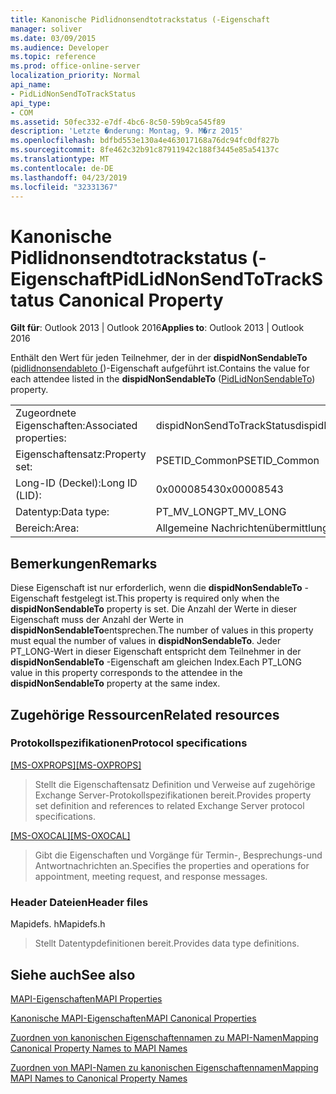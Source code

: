 ```yaml
---
title: Kanonische Pidlidnonsendtotrackstatus (-Eigenschaft
manager: soliver
ms.date: 03/09/2015
ms.audience: Developer
ms.topic: reference
ms.prod: office-online-server
localization_priority: Normal
api_name:
- PidLidNonSendToTrackStatus
api_type:
- COM
ms.assetid: 50fec332-e7df-4bc6-8c50-59b9ca545f89
description: 'Letzte �nderung: Montag, 9. M�rz 2015'
ms.openlocfilehash: bdfbd553e130a4e463017168a76dc94fc0df827b
ms.sourcegitcommit: 8fe462c32b91c87911942c188f3445e85a54137c
ms.translationtype: MT
ms.contentlocale: de-DE
ms.lasthandoff: 04/23/2019
ms.locfileid: "32331367"
---
```

# <a name="pidlidnonsendtotrackstatus-canonical-property"></a><span data-ttu-id="dca1c-103">Kanonische Pidlidnonsendtotrackstatus (-Eigenschaft</span><span class="sxs-lookup"><span data-stu-id="dca1c-103">PidLidNonSendToTrackStatus Canonical Property</span></span>

  
  
<span data-ttu-id="dca1c-104">**Gilt für**: Outlook 2013 | Outlook 2016</span><span class="sxs-lookup"><span data-stu-id="dca1c-104">**Applies to**: Outlook 2013 | Outlook 2016</span></span> 
  
<span data-ttu-id="dca1c-105">Enthält den Wert für jeden Teilnehmer, der in der **dispidNonSendableTo** ([pidlidnonsendableto (](pidlidnonsendableto-canonical-property.md))-Eigenschaft aufgeführt ist.</span><span class="sxs-lookup"><span data-stu-id="dca1c-105">Contains the value for each attendee listed in the **dispidNonSendableTo** ([PidLidNonSendableTo](pidlidnonsendableto-canonical-property.md)) property.</span></span>
  
|||
|:-----|:-----|
|<span data-ttu-id="dca1c-106">Zugeordnete Eigenschaften:</span><span class="sxs-lookup"><span data-stu-id="dca1c-106">Associated properties:</span></span>  <br/> |<span data-ttu-id="dca1c-107">dispidNonSendToTrackStatus</span><span class="sxs-lookup"><span data-stu-id="dca1c-107">dispidNonSendToTrackStatus</span></span>  <br/> |
|<span data-ttu-id="dca1c-108">Eigenschaftensatz:</span><span class="sxs-lookup"><span data-stu-id="dca1c-108">Property set:</span></span>  <br/> |<span data-ttu-id="dca1c-109">PSETID_Common</span><span class="sxs-lookup"><span data-stu-id="dca1c-109">PSETID_Common</span></span>  <br/> |
|<span data-ttu-id="dca1c-110">Long-ID (Deckel):</span><span class="sxs-lookup"><span data-stu-id="dca1c-110">Long ID (LID):</span></span>  <br/> |<span data-ttu-id="dca1c-111">0x00008543</span><span class="sxs-lookup"><span data-stu-id="dca1c-111">0x00008543</span></span>  <br/> |
|<span data-ttu-id="dca1c-112">Datentyp:</span><span class="sxs-lookup"><span data-stu-id="dca1c-112">Data type:</span></span>  <br/> |<span data-ttu-id="dca1c-113">PT_MV_LONG</span><span class="sxs-lookup"><span data-stu-id="dca1c-113">PT_MV_LONG</span></span>  <br/> |
|<span data-ttu-id="dca1c-114">Bereich:</span><span class="sxs-lookup"><span data-stu-id="dca1c-114">Area:</span></span>  <br/> |<span data-ttu-id="dca1c-115">Allgemeine Nachrichtenübermittlung</span><span class="sxs-lookup"><span data-stu-id="dca1c-115">General messaging</span></span>  <br/> |
   
## <a name="remarks"></a><span data-ttu-id="dca1c-116">Bemerkungen</span><span class="sxs-lookup"><span data-stu-id="dca1c-116">Remarks</span></span>

<span data-ttu-id="dca1c-117">Diese Eigenschaft ist nur erforderlich, wenn die **dispidNonSendableTo** -Eigenschaft festgelegt ist.</span><span class="sxs-lookup"><span data-stu-id="dca1c-117">This property is required only when the **dispidNonSendableTo** property is set.</span></span> <span data-ttu-id="dca1c-118">Die Anzahl der Werte in dieser Eigenschaft muss der Anzahl der Werte in **dispidNonSendableTo**entsprechen.</span><span class="sxs-lookup"><span data-stu-id="dca1c-118">The number of values in this property must equal the number of values in **dispidNonSendableTo**.</span></span> <span data-ttu-id="dca1c-119">Jeder PT_LONG-Wert in dieser Eigenschaft entspricht dem Teilnehmer in der **dispidNonSendableTo** -Eigenschaft am gleichen Index.</span><span class="sxs-lookup"><span data-stu-id="dca1c-119">Each PT_LONG value in this property corresponds to the attendee in the **dispidNonSendableTo** property at the same index.</span></span> 
  
## <a name="related-resources"></a><span data-ttu-id="dca1c-120">Zugehörige Ressourcen</span><span class="sxs-lookup"><span data-stu-id="dca1c-120">Related resources</span></span>

### <a name="protocol-specifications"></a><span data-ttu-id="dca1c-121">Protokollspezifikationen</span><span class="sxs-lookup"><span data-stu-id="dca1c-121">Protocol specifications</span></span>

<span data-ttu-id="dca1c-122">[[MS-OXPROPS]](https://msdn.microsoft.com/library/f6ab1613-aefe-447d-a49c-18217230b148%28Office.15%29.aspx)</span><span class="sxs-lookup"><span data-stu-id="dca1c-122">[[MS-OXPROPS]](https://msdn.microsoft.com/library/f6ab1613-aefe-447d-a49c-18217230b148%28Office.15%29.aspx)</span></span>
  
> <span data-ttu-id="dca1c-123">Stellt die Eigenschaftensatz Definition und Verweise auf zugehörige Exchange Server-Protokollspezifikationen bereit.</span><span class="sxs-lookup"><span data-stu-id="dca1c-123">Provides property set definition and references to related Exchange Server protocol specifications.</span></span>
    
<span data-ttu-id="dca1c-124">[[MS-OXOCAL]](https://msdn.microsoft.com/library/09861fde-c8e4-4028-9346-e7c214cfdba1%28Office.15%29.aspx)</span><span class="sxs-lookup"><span data-stu-id="dca1c-124">[[MS-OXOCAL]](https://msdn.microsoft.com/library/09861fde-c8e4-4028-9346-e7c214cfdba1%28Office.15%29.aspx)</span></span>
  
> <span data-ttu-id="dca1c-125">Gibt die Eigenschaften und Vorgänge für Termin-, Besprechungs-und Antwortnachrichten an.</span><span class="sxs-lookup"><span data-stu-id="dca1c-125">Specifies the properties and operations for appointment, meeting request, and response messages.</span></span>
    
### <a name="header-files"></a><span data-ttu-id="dca1c-126">Header Dateien</span><span class="sxs-lookup"><span data-stu-id="dca1c-126">Header files</span></span>

<span data-ttu-id="dca1c-127">Mapidefs. h</span><span class="sxs-lookup"><span data-stu-id="dca1c-127">Mapidefs.h</span></span>
  
> <span data-ttu-id="dca1c-128">Stellt Datentypdefinitionen bereit.</span><span class="sxs-lookup"><span data-stu-id="dca1c-128">Provides data type definitions.</span></span>
    
## <a name="see-also"></a><span data-ttu-id="dca1c-129">Siehe auch</span><span class="sxs-lookup"><span data-stu-id="dca1c-129">See also</span></span>



[<span data-ttu-id="dca1c-130">MAPI-Eigenschaften</span><span class="sxs-lookup"><span data-stu-id="dca1c-130">MAPI Properties</span></span>](mapi-properties.md)
  
[<span data-ttu-id="dca1c-131">Kanonische MAPI-Eigenschaften</span><span class="sxs-lookup"><span data-stu-id="dca1c-131">MAPI Canonical Properties</span></span>](mapi-canonical-properties.md)
  
[<span data-ttu-id="dca1c-132">Zuordnen von kanonischen Eigenschaftennamen zu MAPI-Namen</span><span class="sxs-lookup"><span data-stu-id="dca1c-132">Mapping Canonical Property Names to MAPI Names</span></span>](mapping-canonical-property-names-to-mapi-names.md)
  
[<span data-ttu-id="dca1c-133">Zuordnen von MAPI-Namen zu kanonischen Eigenschaftennamen</span><span class="sxs-lookup"><span data-stu-id="dca1c-133">Mapping MAPI Names to Canonical Property Names</span></span>](mapping-mapi-names-to-canonical-property-names.md)

